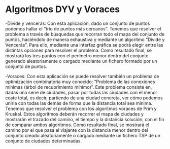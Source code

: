 # Algoritmos DYV y Voraces
-Divide y vencerás:
Con esta aplicación, dado un conjunto de puntos podemos hallar el “trío de puntos más cercanos”. Tenemos que resolver el problema a través de búsquedas que recorran todo el mapa del conjunto de puntos, haciéndolo de manera exhaustiva y mediante un algoritmo “Divide y Vencerás”. Para ello, mediante una interfaz gráfica se podrá elegir entre las distintas opciones para resolver el problema.
Como resultado final, se mostrará los tres puntos con el perímetro menor dentro del conjunto generado aleatoriamente o cargado mediante un fichero formado por un conjunto de puntos.

-Voraces:
Con esta aplicación se puede resolver también un problema de optimización combinatoria muy conocido: “Problema de las conexiones mínimas (árbol de recubrimiento mínimo)”.
Este problema consiste en, dadas una serie de ciudades, pasar por todas las ciudades con el menor coste total, es decir, partiendo de una ciudad concreta, ver cómo podemos unirla con todas las demás de forma que la distancia total sea mínima.
Tenemos que resolver el problema con los algoritmos voraces de Prim y Kruskal. Estos algoritmos deberán recorrer el mapa de ciudades y mostrarán el trazado del camino, el tiempo y la distancia solución, con el fin de comparar ambos algoritmos.
Como resultado final, se mostrará el camino por el que pasa el viajante con la distancia menor dentro del conjunto creado aleatoriamente o cargado mediante un fichero TSP de un conjunto de ciudades determinadas.
